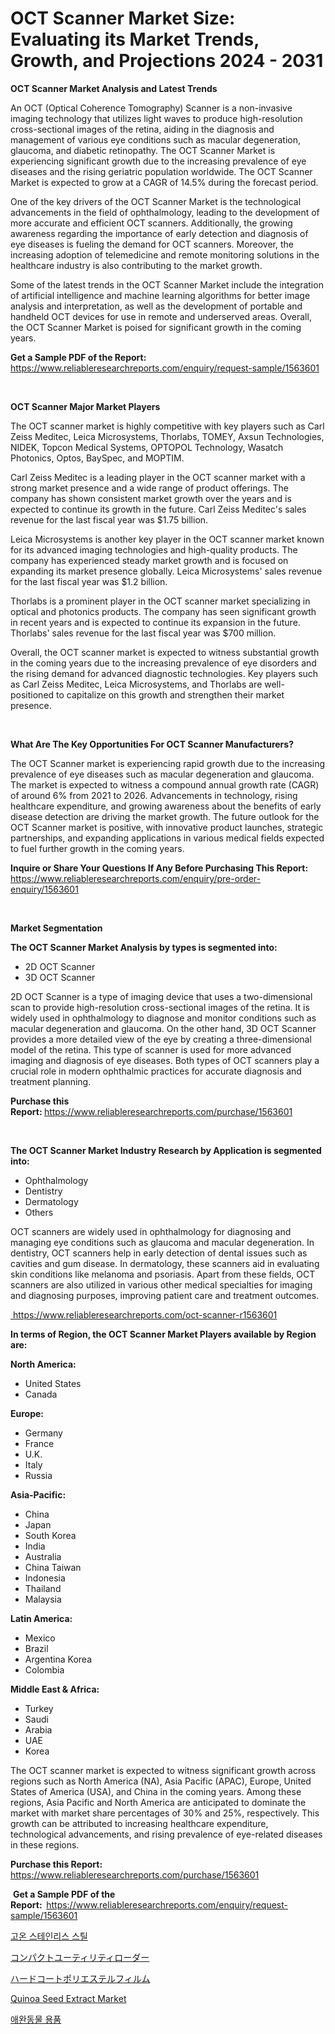<p><h1>OCT Scanner Market Size: Evaluating its Market Trends, Growth, and Projections 2024 - 2031</h1></p><p><strong>OCT Scanner Market Analysis and Latest Trends</strong></p>
<p><p>An OCT (Optical Coherence Tomography) Scanner is a non-invasive imaging technology that utilizes light waves to produce high-resolution cross-sectional images of the retina, aiding in the diagnosis and management of various eye conditions such as macular degeneration, glaucoma, and diabetic retinopathy. The OCT Scanner Market is experiencing significant growth due to the increasing prevalence of eye diseases and the rising geriatric population worldwide. The OCT Scanner Market is expected to grow at a CAGR of 14.5% during the forecast period.</p><p>One of the key drivers of the OCT Scanner Market is the technological advancements in the field of ophthalmology, leading to the development of more accurate and efficient OCT scanners. Additionally, the growing awareness regarding the importance of early detection and diagnosis of eye diseases is fueling the demand for OCT scanners. Moreover, the increasing adoption of telemedicine and remote monitoring solutions in the healthcare industry is also contributing to the market growth.</p><p>Some of the latest trends in the OCT Scanner Market include the integration of artificial intelligence and machine learning algorithms for better image analysis and interpretation, as well as the development of portable and handheld OCT devices for use in remote and underserved areas. Overall, the OCT Scanner Market is poised for significant growth in the coming years.</p></p>
<p><strong>Get a Sample PDF of the Report:&nbsp;</strong> <a href="https://www.reliableresearchreports.com/enquiry/request-sample/1563601">https://www.reliableresearchreports.com/enquiry/request-sample/1563601</a></p>
<p>&nbsp;</p>
<p><strong>OCT Scanner Major Market Players</strong></p>
<p><p>The OCT scanner market is highly competitive with key players such as Carl Zeiss Meditec, Leica Microsystems, Thorlabs, TOMEY, Axsun Technologies, NIDEK, Topcon Medical Systems, OPTOPOL Technology, Wasatch Photonics, Optos, BaySpec, and MOPTIM.</p><p>Carl Zeiss Meditec is a leading player in the OCT scanner market with a strong market presence and a wide range of product offerings. The company has shown consistent market growth over the years and is expected to continue its growth in the future. Carl Zeiss Meditec's sales revenue for the last fiscal year was $1.75 billion.</p><p>Leica Microsystems is another key player in the OCT scanner market known for its advanced imaging technologies and high-quality products. The company has experienced steady market growth and is focused on expanding its market presence globally. Leica Microsystems' sales revenue for the last fiscal year was $1.2 billion.</p><p>Thorlabs is a prominent player in the OCT scanner market specializing in optical and photonics products. The company has seen significant growth in recent years and is expected to continue its expansion in the future. Thorlabs' sales revenue for the last fiscal year was $700 million.</p><p>Overall, the OCT scanner market is expected to witness substantial growth in the coming years due to the increasing prevalence of eye disorders and the rising demand for advanced diagnostic technologies. Key players such as Carl Zeiss Meditec, Leica Microsystems, and Thorlabs are well-positioned to capitalize on this growth and strengthen their market presence.</p></p>
<p>&nbsp;</p>
<p><strong>What Are The Key Opportunities For OCT Scanner Manufacturers?</strong></p>
<p><p>The OCT Scanner market is experiencing rapid growth due to the increasing prevalence of eye diseases such as macular degeneration and glaucoma. The market is expected to witness a compound annual growth rate (CAGR) of around 6% from 2021 to 2026. Advancements in technology, rising healthcare expenditure, and growing awareness about the benefits of early disease detection are driving the market growth. The future outlook for the OCT Scanner market is positive, with innovative product launches, strategic partnerships, and expanding applications in various medical fields expected to fuel further growth in the coming years.</p></p>
<p><strong>Inquire or Share Your Questions If Any Before Purchasing This Report:</strong> <a href="https://www.reliableresearchreports.com/enquiry/pre-order-enquiry/1563601">https://www.reliableresearchreports.com/enquiry/pre-order-enquiry/1563601</a></p>
<p>&nbsp;</p>
<p><strong>Market Segmentation</strong></p>
<p><strong>The OCT Scanner Market Analysis by types is segmented into:</strong></p>
<p><ul><li>2D OCT Scanner</li><li>3D OCT Scanner</li></ul></p>
<p><p>2D OCT Scanner is a type of imaging device that uses a two-dimensional scan to provide high-resolution cross-sectional images of the retina. It is widely used in ophthalmology to diagnose and monitor conditions such as macular degeneration and glaucoma. On the other hand, 3D OCT Scanner provides a more detailed view of the eye by creating a three-dimensional model of the retina. This type of scanner is used for more advanced imaging and diagnosis of eye diseases. Both types of OCT scanners play a crucial role in modern ophthalmic practices for accurate diagnosis and treatment planning.</p></p>
<p><strong>Purchase this Report:&nbsp;</strong><a href="https://www.reliableresearchreports.com/purchase/1563601">https://www.reliableresearchreports.com/purchase/1563601</a></p>
<p>&nbsp;</p>
<p><strong>The OCT Scanner Market Industry Research by Application is segmented into:</strong></p>
<p><ul><li>Ophthalmology</li><li>Dentistry</li><li>Dermatology</li><li>Others</li></ul></p>
<p><p>OCT scanners are widely used in ophthalmology for diagnosing and managing eye conditions such as glaucoma and macular degeneration. In dentistry, OCT scanners help in early detection of dental issues such as cavities and gum disease. In dermatology, these scanners aid in evaluating skin conditions like melanoma and psoriasis. Apart from these fields, OCT scanners are also utilized in various other medical specialties for imaging and diagnosing purposes, improving patient care and treatment outcomes.</p></p>
<p><a href="https://www.reliableresearchreports.com/oct-scanner-r1563601">&nbsp;https://www.reliableresearchreports.com/oct-scanner-r1563601</a></p>
<p><strong>In terms of Region, the OCT Scanner Market Players available by Region are:</strong></p>
<p>
    <p> <strong> North America: </strong>
        <ul>
            <li>United States</li>
            <li>Canada</li>
        </ul>
        </p> 
    <p> <strong> Europe: </strong>
        <ul>
            <li>Germany</li>
            <li>France</li>
            <li>U.K.</li>
            <li>Italy</li>
            <li>Russia</li>
        </ul>
        </p> 
    <p> <strong> Asia-Pacific: </strong>
        <ul>
            <li>China</li>
            <li>Japan</li>
            <li>South Korea</li>
            <li>India</li>
            <li>Australia</li>
            <li>China Taiwan</li>
            <li>Indonesia</li>
            <li>Thailand</li>
            <li>Malaysia</li>
        </ul>
        </p> 
    <p> <strong> Latin America: </strong>
        <ul>
            <li>Mexico</li>
            <li>Brazil</li>
            <li>Argentina Korea</li>
            <li>Colombia</li>
        </ul>
        </p> 
    <p> <strong> Middle East & Africa: </strong>
        <ul>
            <li>Turkey</li>
            <li>Saudi</li>
            <li>Arabia</li>
            <li>UAE</li>
            <li>Korea</li>
        </ul>
    </p>
    </p>
<p><p>The OCT scanner market is expected to witness significant growth across regions such as North America (NA), Asia Pacific (APAC), Europe, United States of America (USA), and China in the coming years. Among these regions, Asia Pacific and North America are anticipated to dominate the market with market share percentages of 30% and 25%, respectively. This growth can be attributed to increasing healthcare expenditure, technological advancements, and rising prevalence of eye-related diseases in these regions.</p></p>
<p><strong>Purchase this Report: </strong><a href="https://www.reliableresearchreports.com/purchase/1563601">https://www.reliableresearchreports.com/purchase/1563601</a></p>
<p>&nbsp;<strong>Get a Sample PDF of the Report:&nbsp;&nbsp;</strong><a href="https://www.reliableresearchreports.com/enquiry/request-sample/1563601">https://www.reliableresearchreports.com/enquiry/request-sample/1563601</a></p>
<p><strong></strong></p>
<p><p><a href="https://medium.com/@antosuigrtley99783676/%EA%B3%A0%EC%98%A8-%EC%8A%A4%ED%85%8C%EC%9D%B8%EB%A6%AC%EC%8A%A4-%EA%B0%95%EC%B2%A0-%EC%8B%9C%EC%9E%A5%EC%9D%80-%EC%8B%9C%EC%9E%A5-%EC%A0%90%EC%9C%A0%EC%9C%A8-%ED%81%AC%EA%B8%B0-%EB%B0%8F-2031%EB%85%84%EA%B9%8C%EC%A7%80-%EC%98%88%EC%83%81%EB%90%9C-%EC%98%88%EC%B8%A1%EC%97%90-%EC%B4%88%EC%A0%90%EC%9D%84-%EB%A7%9E%EC%B6%A5%EB%8B%88%EB%8B%A4-03f7f0dd94b4">고온 스테인리스 스틸</a></p><p><a href="https://medium.com/@neilmartin36/%E3%82%B3%E3%83%B3%E3%83%91%E3%82%AF%E3%83%88%E3%83%A6%E3%83%BC%E3%83%86%E3%82%A3%E3%83%AA%E3%83%86%E3%82%A3%E3%83%AD%E3%83%BC%E3%83%80%E3%83%BC%E5%B8%82%E5%A0%B4%E3%81%AF-%E5%B8%82%E5%A0%B4%E3%82%B7%E3%82%A7%E3%82%A2-%E5%B8%82%E5%A0%B4%E5%8B%95%E5%90%91-%E5%B8%82%E5%A0%B4%E6%88%90%E9%95%B7%E3%81%AB%E9%96%A2%E3%81%99%E3%82%8B%E6%83%85%E5%A0%B1%E3%82%92%E6%8F%90%E4%BE%9B%E3%81%97%E3%81%A6%E3%81%84%E3%81%BE%E3%81%99-f217d72eedf7">コンパクトユーティリティローダー</a></p><p><a href="https://github.com/tanyaali3/Market-Research-Report-List-1/blob/main/952075236292.md">ハードコートポリエステルフィルム</a></p><p><a href="https://www.linkedin.com/pulse/quinoa-seed-extract-market-provides-comprehensive-analysis-zrdie?trackingId=oCrIoDGWv8%2Fz3KMFcHGLgw%3D%3D">Quinoa Seed Extract Market</a></p><p><a href="https://medium.com/@haroldwarren626/%EC%95%A0%EC%99%84-%EB%8F%99%EB%AC%BC-%EC%9A%A9%ED%92%88-%EC%8B%9C%EC%9E%A5-%EC%A0%84%EB%A7%9D-%EC%82%B0%EC%97%85-%EA%B0%9C%EC%9A%94-%EB%B0%8F-%EC%98%88%EC%B8%A1-2024%EB%85%84%EB%B6%80%ED%84%B0-2031%EB%85%84%EA%B9%8C%EC%A7%80-e844f6c560db">애완동물 용품</a></p></p>